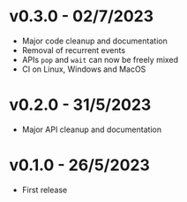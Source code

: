 # v0.3.0 - 02/7/2023

- Major code cleanup and documentation
- Removal of recurrent events
- APIs `pop` and `wait` can now be freely mixed
- CI on Linux, Windows and MacOS

# v0.2.0 - 31/5/2023

- Major API cleanup and documentation

# v0.1.0 - 26/5/2023

- First release
